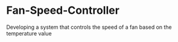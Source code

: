 # Fan-Speed-Controller
Developing a system that controls the speed of a fan based on the temperature value

